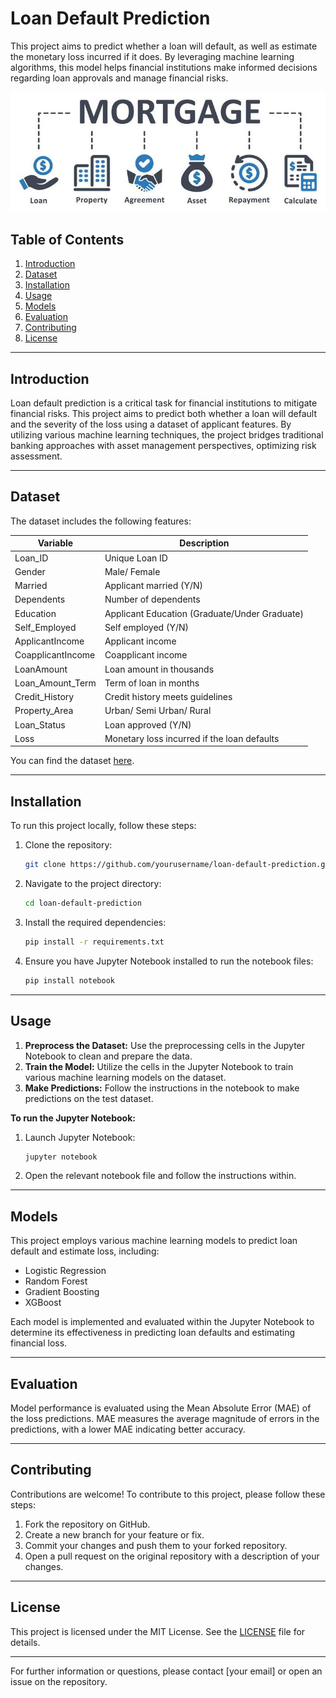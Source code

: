 # Loan Default Prediction

This project aims to predict whether a loan will default, as well as estimate the monetary loss incurred if it does. By leveraging machine learning algorithms, this model helps financial institutions make informed decisions regarding loan approvals and manage financial risks.

![Loan Prediction](assets/imgs/loan-risk-2.jpg)

## Table of Contents

1. [Introduction](#introduction)
2. [Dataset](#dataset)
3. [Installation](#installation)
4. [Usage](#usage)
5. [Models](#models)
6. [Evaluation](#evaluation)
7. [Contributing](#contributing)
8. [License](#license)

---

## Introduction

Loan default prediction is a critical task for financial institutions to mitigate financial risks. This project aims to predict both whether a loan will default and the severity of the loss using a dataset of applicant features. By utilizing various machine learning techniques, the project bridges traditional banking approaches with asset management perspectives, optimizing risk assessment.

---

## Dataset

The dataset includes the following features:

| **Variable**         | **Description**                                   |
|----------------------|---------------------------------------------------|
| Loan_ID              | Unique Loan ID                                    |
| Gender               | Male/ Female                                      |
| Married              | Applicant married (Y/N)                           |
| Dependents           | Number of dependents                              |
| Education            | Applicant Education (Graduate/Under Graduate)     |
| Self_Employed        | Self employed (Y/N)                               |
| ApplicantIncome      | Applicant income                                  |
| CoapplicantIncome    | Coapplicant income                                |
| LoanAmount           | Loan amount in thousands                          |
| Loan_Amount_Term     | Term of loan in months                            |
| Credit_History       | Credit history meets guidelines                   |
| Property_Area        | Urban/ Semi Urban/ Rural                          |
| Loan_Status          | Loan approved (Y/N)                               |
| Loss                 | Monetary loss incurred if the loan defaults       |

You can find the dataset [here](path_to_dataset).

---

## Installation

To run this project locally, follow these steps:

1. Clone the repository:
    ```bash
    git clone https://github.com/yourusername/loan-default-prediction.git
    ```

2. Navigate to the project directory:
    ```bash
    cd loan-default-prediction
    ```

3. Install the required dependencies:
    ```bash
    pip install -r requirements.txt
    ```

4. Ensure you have Jupyter Notebook installed to run the notebook files:
    ```bash
    pip install notebook
    ```

---

## Usage

1. **Preprocess the Dataset:** Use the preprocessing cells in the Jupyter Notebook to clean and prepare the data.
2. **Train the Model:** Utilize the cells in the Jupyter Notebook to train various machine learning models on the dataset.
3. **Make Predictions:** Follow the instructions in the notebook to make predictions on the test dataset.

**To run the Jupyter Notebook:**
1. Launch Jupyter Notebook:
    ```bash
    jupyter notebook
    ```
2. Open the relevant notebook file and follow the instructions within.

---

## Models

This project employs various machine learning models to predict loan default and estimate loss, including:
- Logistic Regression
- Random Forest
- Gradient Boosting
- XGBoost

Each model is implemented and evaluated within the Jupyter Notebook to determine its effectiveness in predicting loan defaults and estimating financial loss.

---

## Evaluation

Model performance is evaluated using the Mean Absolute Error (MAE) of the loss predictions. MAE measures the average magnitude of errors in the predictions, with a lower MAE indicating better accuracy.

---

## Contributing

Contributions are welcome! To contribute to this project, please follow these steps:
1. Fork the repository on GitHub.
2. Create a new branch for your feature or fix.
3. Commit your changes and push them to your forked repository.
4. Open a pull request on the original repository with a description of your changes.

---

## License

This project is licensed under the MIT License. See the [LICENSE](LICENSE) file for details.

---

For further information or questions, please contact [your email] or open an issue on the repository.
